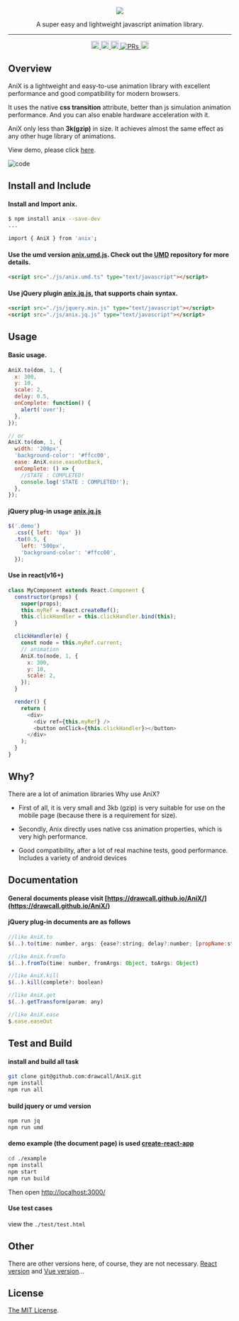 <p align="center">
  <img src="https://github.com/drawcall/AniX/blob/master/logo/logo.png?raw=true" />
</p>

<p align="center"> A super easy and lightweight javascript animation library. </p>

---

<div align="center">
  <a href='https://www.npmjs.com/package/anix'>
    <img src='https://badge.fury.io/js/anix.svg' alt='npm version' height='18'>
  </a>
  <a href='#'>
    <img src='https://img.shields.io/github/last-commit/drawcall/Anix.svg' alt='last commit' height='18'>
  </a>
  <a href='https://github.com/drawcall/Anix/issues'>
    <img src='https://img.shields.io/github/issues/drawcall/Anix.svg' alt='issues open' height='18'>
  </a>
  <a href="https://github.com/drawcall/AniX/pulls" target="_blank">
    <img src="https://img.shields.io/badge/PRs-welcome-brightgreen.svg" alt="PRs"/>
  </a>
  <a href='#'>
    <img src='https://img.shields.io/npm/l/anix.svg' alt='license:MIT' height='18'>
  </a>
</div>

## Overview

AniX is a lightweight and easy-to-use animation library with excellent performance and good compatibility for modern browsers.

It uses the native **css transition** attribute, better than js simulation animation performance. And you can also enable hardware acceleration with it.

AniX only less than **3k(gzip)** in size. It achieves almost the same effect as any other huge library of animations.

View demo, please click [here](https://drawcall.github.io/AniX/).

![code](https://github.com/drawcall/AniX/blob/master/logo/code.png?raw=true)

## Install and Include

#### Install and Import anix.

```bash
$ npm install anix --save-dev
...

import { AniX } from 'anix';
```

#### Use the umd version [anix.umd.js](https://github.com/drawcall/AniX/blob/master/dist/umd/anix.umd.js). Check out the [UMD](https://github.com/umdjs/umd) repository for more details.

```html
<script src="./js/anix.umd.ts" type="text/javascript"></script>
```

#### Use jQuery plugin [anix.jq.js](https://github.com/drawcall/AniX/blob/master/dist/jq/anix.jq.js), that supports chain syntax.

```html
<script src="./js/jquery.min.js" type="text/javascript"></script>
<script src="./js/anix.jq.js" type="text/javascript"></script>
```

## Usage

#### Basic usage.

```js
AniX.to(dom, 1, {
  x: 300,
  y: 10,
  scale: 2,
  delay: 0.5,
  onComplete: function() {
    alert('over');
  },
});

// or
AniX.to(dom, 1, {
  width: '200px',
  'background-color': '#ffcc00',
  ease: AniX.ease.easeOutBack,
  onComplete: () => {
    //STATE : COMPLETED!
    console.log('STATE : COMPLETED!');
  },
});
```

#### jQuery plug-in usage [anix.jq.js](https://github.com/drawcall/AniX/blob/master/dist/jq/anix.jq.js)

```js
$('.demo')
  .css({ left: '0px' })
  .to(0.5, {
    left: '500px',
    'background-color': '#ffcc00',
  });
```

#### Use in react(v16+)

```js
class MyComponent extends React.Component {
  constructor(props) {
    super(props);
    this.myRef = React.createRef();
    this.clickHandler = this.clickHandler.bind(this);
  }

  clickHandler(e) {
    const node = this.myRef.current;
    // animation
    AniX.to(node, 1, {
      x: 300,
      y: 10,
      scale: 2,
    });
  }

  render() {
    return (
      <div>
        <div ref={this.myRef} />
        <button onClick={this.clickHandler}></button>
      </div>
    );
  }
}
```

## Why?

There are a lot of animation libraries Why use AniX?

- First of all, it is very small and 3kb (gzip) is very suitable for use on the mobile page (because there is a requirement for size).

- Secondly, Anix directly uses native css animation properties, which is very high performance.

- Good compatibility, after a lot of real machine tests, good performance. Includes a variety of android devices

## Documentation

#### General documents please visit [https://drawcall.github.io/AniX/](https://drawcall.github.io/AniX/)

#### jQuery plug-in documents are as follows

```js
//like AniX.to
$(..).to(time: number, args: {ease?:string; delay?:number; [propName:string]:any;})

//like AniX.fromTo
$(..).fromTo(time: number, fromArgs: Object, toArgs: Object)

//like AniX.kill
$(..).kill(complete?: boolean)

//like AniX.get
$(..).getTransform(param: any)

//like AniX.ease
$.ease.easeOut
```

## Test and Build

#### install and build all task

```bash
git clone git@github.com:drawcall/AniX.git
npm install
npm run all
```

#### build jquery or umd version

```bash
npm run jq
npm run umd
```

#### demo example (the document page) is used [create-react-app](https://github.com/facebookincubator/create-react-app)

```bash
cd ./example
npm install
npm start
npm run build
```

Then open [http://localhost:3000/](http://localhost:3000/)

#### Use test cases

view the `./test/test.html`

## Other

There are other versions here, of course, they are not necessary. [React version](https://github.com/drawcall/react-anix) and [Vue version](https://github.com/GeoffZhu/vue-anix)...

## License

[The MIT License](https://opensource.org/licenses/MIT).
